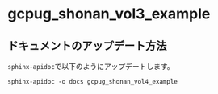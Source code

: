 # gcpug_shonan_vol3_example

## ドキュメントのアップデート方法
`sphinx-apidoc`で以下のようにアップデートします。

    sphinx-apidoc -o docs gcpug_shonan_vol4_example
